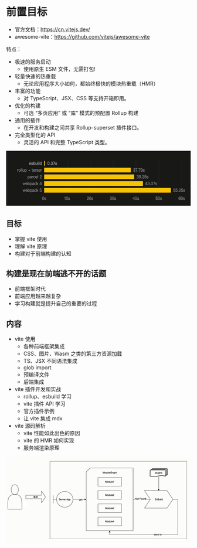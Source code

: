 # 前置目标

- 官方文档：https://cn.vitejs.dev/
- awesome-vite：https://github.com/vitejs/awesome-vite

特点：

- 极速的服务启动
  - 使用原生 ESM 文件，无需打包!
- 轻量快速的热重载
  - 无论应用程序大小如何，都始终极快的模块热重载（HMR）
- 丰富的功能
  - 对 TypeScript、JSX、CSS 等支持开箱即用。
- 优化的构建
  - 可选 “多页应用” 或 “库” 模式的预配置 Rollup 构建
- 通用的插件
  - 在开发和构建之间共享 Rollup-superset 插件接口。
- 完全类型化的 API
  - 灵活的 API 和完整 TypeScript 类型。

![001](../img/001.PNG)

## 目标

- 掌握 vite 使用
- 理解 vite 原理
- 构建对于前端构建的认知

## 构建是现在前端逃不开的话题

- 前端框架时代
- 前端应用越来越复杂
- 学习构建就是提升自己的重要的过程

## 内容

- vite 使用
  - 各种前端框架集成
  - CSS、图片、Wasm 之类的第三方资源加载
  - TS、JSX 不同语法集成
  - glob import
  - 预编译文件
  - 后端集成
- vite 插件开发和实战
  - rollup、esbuild 学习
  - vite 插件 API 学习
  - 官方插件示例
  - 让 vite 集成 mdx
- vite 源码解析
  - vite 性能如此出色的原因
  - vite 的 HMR 如何实现
  - 服务端渲染原理

![002](../img/002.PNG)
